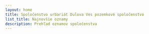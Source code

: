 ```yaml
---
layout: home
title: Spoločenstvo urbariát Dulova Ves pozemkové spoločenstvo
list_title: Najnovšie oznamy
description: Prehľad oznamov spoločenstva
---
```


